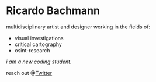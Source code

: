 # Ricardo Bachmann
multidisciplinary artist and designer working in the fields of:
- visual investigations
- critical cartography 
- osint-research

*i am a new coding student.* 

reach out @[Twitter](https://twitter.com/rcrdbchmnn)


